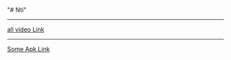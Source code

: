"# Nti" 

---

[all video Link](https://drive.google.com/drive/folders/18aA6O8QLHyR1p4zEVPxgr90b53zA1jSH?usp=drive_link)

---
[Some Apk Link](https://drive.google.com/drive/folders/1jQEExRyqI20A_vC0eKThVZbW_xA1NkJ7?usp=sharing)
